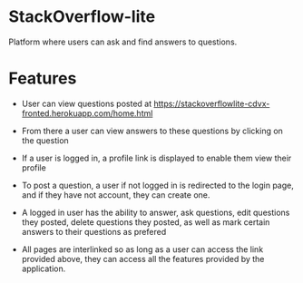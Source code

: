 # StackOverflow-lite

Platform where users can ask and find answers to questions.
# Features
- User can view questions posted at
https://stackoverflowlite-cdvx-fronted.herokuapp.com/home.html

- From there a user can view answers to these questions by clicking on the question
- If a user is logged in, a profile link is displayed to enable them view their profile
- To post a question, a user if not logged in is redirected to the login page, and if they
have not account, they can create one.
- A logged in user has the ability to answer, ask questions, edit questions they posted, delete questions they posted, as well as mark certain answers to their questions as prefered

- All pages are interlinked so as long as a user can access the link provided above, they can access all the features provided by the application.
